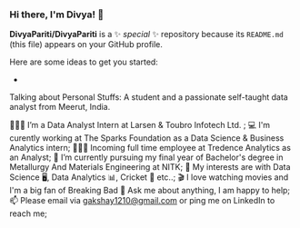 ### Hi there, I'm Divya!  👋

**DivyaPariti/DivyaPariti** is a ✨ _special_ ✨ repository because its `README.md` (this file) appears on your GitHub profile.

Here are some ideas to get you started:

- 
Talking about Personal Stuffs:
A student  and a passionate self-taught data analyst  from Meerut, India.

👨🏽‍💻 I’m a Data Analyst Intern at Larsen & Toubro Infotech Ltd. ;
💻 I'm curently working at The Sparks Foundation as a Data Science & Business Analytics intern;
👨🏽‍💻 Incoming full time employee at Tredence Analytics as an Analyst;
💼 I’m currently pursuing my final year of Bachelor's degree in Metallurgy And Materials Engineering at NITK;
🤔 My interests are with Data Science 🖥️, Data Analytics 📊, Cricket 🏏 etc..;
🎬 I love watching movies and I'm a big fan of Breaking Bad 
💬 Ask me about anything, I am happy to help;
📫 Please email via gakshay1210@gmail.com or ping me on LinkedIn to reach me;



